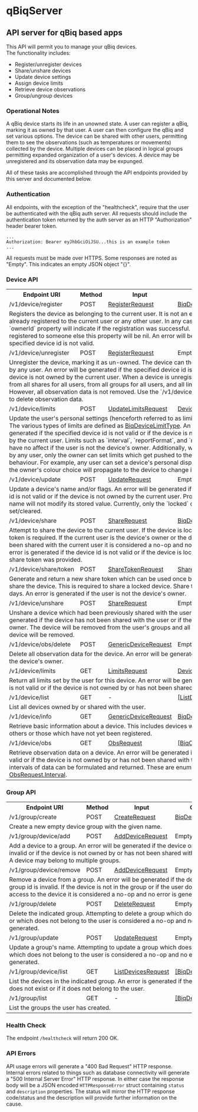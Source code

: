 # qBiqServer
## API server for qBiq based apps

This API will permit you to manage your qBiq devices.  
The functionality includes:

* Register/unregister devices
* Share/unshare devices
* Update device settings
* Assign device limits
* Retrieve device observations
* Group/ungroup devices

### Operational Notes

A qBiq device starts its life in an unowned state. A user can register a qBiq, marking it as owned by that user. A user can then  configure the qBiq and set various options. The device can be shared with other users, permitting them to see the observations (such as temperatures or movements) collected by the device. Multiple devices can be placed in logical groups permitting expanded organization of a user's devices. A device may be unregistered and its observation data may be expunged.

All of these tasks are accomplished through the API endpoints provided by this server and documented below.

### Authentication

All endpoints, with the exception of the "healthcheck", require that the user be authenticated with the qBiq auth server. All requests should include the authentication token returned by the auth server as an HTTP "Authorization" header bearer token.

```
...
Authorization: Bearer eyJhbGciOiJSU...this is an example token
...
```

All requests must be made over HTTPS. Some responses are noted as "Empty". This indicates an empty JSON object "{}".

### Device API

<table>
<tr><th>Endpoint URI</th><th>Method</th><th>Input</th><th>Output</th></tr>
<tr>
<td>/v1/device/register</td>
<td>POST</td>
<td><a href="https://htmlpreview.github.io/?https://raw.githubusercontent.com/ubiqweus/qBiqSwiftCodables/master/docs/Enums/DeviceAPI.html#/s:13SwiftCodables9DeviceAPIO15RegisterRequesta">RegisterRequest</a></td>
<td><a href="https://htmlpreview.github.io/?https://raw.githubusercontent.com/ubiqweus/qBiqSwiftCodables/master/docs/Structs/BiqDevice.html">BiqDevice</a></td>
</tr>
<tr><td colspan=4>Registers the device as belonging to the current user. It is not an error if the device is already registered to the current user or any other user. In any case the device's `ownerId` property will indicate if the registration was successful. If the device is registered to someone else this property will be nil. An error will be generated if the specified device id is not valid.</td>
</tr>
<tr><td>/v1/device/unregister</td>
<td>POST</td>
<td><a href="https://htmlpreview.github.io/?https://raw.githubusercontent.com/ubiqweus/qBiqSwiftCodables/master/docs/Enums/DeviceAPI.html#/s:13SwiftCodables9DeviceAPIO15RegisterRequesta">RegisterRequest</a></td>
<td>Empty</td>
</tr>
<tr><td colspan=4>Unregister the device, marking it as un-owned. The device can then be registered again by any user. An error will be generated if the specified device id is not valid or if the device is not owned by the current user. When  a device is unregistered it is removed from all shares for all users, from all groups for all users, and all limits are removed. However, all observation data is not removed. Use the `/v1/device/obs/delete` endpoint to delete observation data.</td>
</tr>
<tr><td>/v1/device/limits</td>
<td>POST</td>
<td><a href="https://htmlpreview.github.io/?https://raw.githubusercontent.com/ubiqweus/qBiqSwiftCodables/master/docs/Enums/DeviceAPI/UpdateLimitsRequest.html">UpdateLimitsRequest</a></td>
<td><a href="https://htmlpreview.github.io/?https://raw.githubusercontent.com/ubiqweus/qBiqSwiftCodables/master/docs/Enums/DeviceAPI.html#/s:13SwiftCodables9DeviceAPIO0C14LimitsResponsea">DeviceLimitsResponse</a></td>
</tr>
<tr><td colspan=4>Update the user's personal settings (henceforth referred to as limits) for this device. The various types of limits are defined as <a href="https://htmlpreview.github.io/?https://raw.githubusercontent.com/ubiqweus/qBiqSwiftCodables/master/docs/Structs/BiqDeviceLimitType.html">BiqDeviceLimitType</a>. An error will be generated if the specified device id is not valid or if the device is not shared to or owned by the current user. Limits such as `interval`, `reportFormat`, and `reportBufferCapacity` have no affect if the user is not the device's owner. Additionally, while limits can be set by any user, only the owner can set limits which get pushed to the device to control its behaviour. For example, any user can set a device's personal display colour, but only the owner's colour choice will propagate to the device to change its LEDs.</td>
</tr>
<tr><td>/v1/device/update</td>
<td>POST</td>
<td><a href="https://htmlpreview.github.io/?https://raw.githubusercontent.com/ubiqweus/qBiqSwiftCodables/master/docs/Enums/DeviceAPI/UpdateRequest.html">UpdateRequest</a></td>
<td>Empty</td>
</tr>
<tr><td colspan=4>Update a device's name and/or flags. An error will be generated if the specified device id is not valid or if the device is not owned by the current user. Providing nil for the name will not modify its stored value. Currently, only the `locked` device flag can be set/cleared.</td>
</tr>
<tr><td>/v1/device/share</td>
<td>POST</td>
<td><a href="https://htmlpreview.github.io/?https://raw.githubusercontent.com/ubiqweus/qBiqSwiftCodables/master/docs/Enums/DeviceAPI/ShareRequest.html">ShareRequest</a></td>
<td><a href="https://htmlpreview.github.io/?https://raw.githubusercontent.com/ubiqweus/qBiqSwiftCodables/master/docs/Structs/BiqDevice.html">BiqDevice</a></td>
</tr>
<tr><td colspan=4>Attempt to share the device to the current user. If the device is locked a valid share token is required. If the current user is the device's owner or the device has already been shared with the current user it is considered a no-op and no error is generated. An error is generated if the device id is not valid or if the device is locked and no valid share token was provided.</td>
</tr>
<tr><td>/v1/device/share/token</td>
<td>POST</td>
<td><a href="https://htmlpreview.github.io/?https://raw.githubusercontent.com/ubiqweus/qBiqSwiftCodables/master/docs/Enums/DeviceAPI/ShareTokenRequest.html">ShareTokenRequest</a></td>
<td><a href="https://htmlpreview.github.io/?https://raw.githubusercontent.com/ubiqweus/qBiqSwiftCodables/master/docs/Enums/DeviceAPI/ShareTokenResponse.html">ShareTokenResponse</a></td>
</tr>
<tr><td colspan=4>Generate and return a new share token which can be used once by another user to share the device. This is required to share a locked device. Share tokens expire after 15 days. An error is generated if the user is not the device's owner.</td>
</tr>
<tr><td>/v1/device/unshare</td>
<td>POST</td>
<td><a href="https://htmlpreview.github.io/?https://raw.githubusercontent.com/ubiqweus/qBiqSwiftCodables/master/docs/Enums/DeviceAPI/ShareRequest.html">ShareRequest</a></td>
<td>Empty</td>
</tr>
<tr><td colspan=4>Unshare a device which had been previously shared with the user. An error will be generated if the device has not been shared with the user or if the user is the device's owner. The device will be removed from the user's groups and all personal limits on the device will be removed.</td>
</tr>
<tr><td>/v1/device/obs/delete</td>
<td>POST</td>
<td><a href="https://htmlpreview.github.io/?https://raw.githubusercontent.com/ubiqweus/qBiqSwiftCodables/master/docs/Enums/DeviceAPI/GenericDeviceRequest.html">GenericDeviceRequest</a></td>
<td>Empty</td>
</tr>
<tr><td colspan=4>Delete all observation data for the device. An error will be generated if the user is not the device's owner.</td>
</tr>
<tr><td>/v1/device/limits</td>
<td>GET</td>
<td><a href="https://htmlpreview.github.io/?https://raw.githubusercontent.com/ubiqweus/qBiqSwiftCodables/master/docs/Enums/DeviceAPI.html#/s:13SwiftCodables9DeviceAPIO13LimitsRequesta">LimitsRequest</a></td>
<td><a href="https://htmlpreview.github.io/?https://raw.githubusercontent.com/ubiqweus/qBiqSwiftCodables/master/docs/Enums/DeviceAPI.html#/s:13SwiftCodables9DeviceAPIO0C14LimitsResponsea">DeviceLimitsResponse</a></td>
</tr>
<tr><td colspan=4>Return all limits set by the user for this device. An error will be generated if the device id is not valid or if the device is not owned by or has not been shared with the user.</td>
</tr>
<tr><td>/v1/device/list</td>
<td>GET</td>
<td>-</td>
<td><a href="https://htmlpreview.github.io/?https://raw.githubusercontent.com/ubiqweus/qBiqSwiftCodables/master/docs/Enums/DeviceAPI/ListDevicesResponseItem.html">[ListDevicesResponseItem]</a></td>
</tr>
<tr><td colspan=4>List all devices owned by or shared with the user.</td>
</tr>
<tr><td>/v1/device/info</td>
<td>GET</td>
<td><a href="https://htmlpreview.github.io/?https://raw.githubusercontent.com/ubiqweus/qBiqSwiftCodables/master/docs/Enums/DeviceAPI/GenericDeviceRequest.html">GenericDeviceRequest</a></td>
<td><a href="https://htmlpreview.github.io/?https://raw.githubusercontent.com/ubiqweus/qBiqSwiftCodables/master/docs/Structs/BiqDevice.html">BiqDevice</a></td>
</tr>
<tr><td colspan=4>Retrieve basic information about a device. This includes devices which are owned by others or those which have not yet been registered.</td>
</tr>
<tr><td>/v1/device/obs</td>
<td>GET</td>
<td><a href="https://htmlpreview.github.io/?https://raw.githubusercontent.com/ubiqweus/qBiqSwiftCodables/master/docs/Enums/DeviceAPI/ObsRequest.html">ObsRequest</a></td>
<td><a href="https://htmlpreview.github.io/?https://raw.githubusercontent.com/ubiqweus/qBiqSwiftCodables/master/docs/Enums/ObsDatabase/BiqObservation.html">[BiqObservation]</a></td>
</tr>
<tr><td colspan=4>Retrieve observation data on a device. An error will be generated if the device id is not valid or if the device is not owned by or has not been shared with the user. Various intervals of data can be formulated and returned. These are enumerated as <a href="https://htmlpreview.github.io/?https://raw.githubusercontent.com/ubiqweus/qBiqSwiftCodables/master/docs/Enums/DeviceAPI/ObsRequest/Interval.html">ObsRequest.Interval</a>.</td>
</tr>
</table>

### Group API  
<table>
<tr><th>Endpoint URI</th><th>Method</th><th>Input</th><th>Output</th></tr>
<tr><td>/v1/group/create</td>
<td>POST</td>
<td><a href="https://htmlpreview.github.io/?https://raw.githubusercontent.com/ubiqweus/qBiqSwiftCodables/master/docs/Enums/GroupAPI/CreateRequest.html">CreateRequest</a></td>
<td><a href="https://htmlpreview.github.io/?https://raw.githubusercontent.com/ubiqweus/qBiqSwiftCodables/master/docs/Structs/BiqDeviceGroup.html">BiqDeviceGroup</a></td>
</tr>
<tr><td colspan=4>Create a new empty device group with the given name.</td>
</tr>
<tr><td>/v1/group/device/add</td>
<td>POST</td>
<td><a href="https://htmlpreview.github.io/?https://raw.githubusercontent.com/ubiqweus/qBiqSwiftCodables/master/docs/Enums/GroupAPI/AddDeviceRequest.html">AddDeviceRequest</a></td>
<td>Empty</td>
</tr>
<tr><td colspan=4>Add a device to a group. An error will be generated if the device or group id is invalid or if the device is not owned by or has not been shared with the user. A device may belong to multiple groups.</td>
</tr>
<tr><td>/v1/group/device/remove</td>
<td>POST</td>
<td><a href="https://htmlpreview.github.io/?https://raw.githubusercontent.com/ubiqweus/qBiqSwiftCodables/master/docs/Enums/GroupAPI/AddDeviceRequest.html">AddDeviceRequest</a></td>
<td>Empty</td>
</tr>
<tr><td colspan=4>Remove a device from a group. An error will be generated if the device or group id is invalid. If the device is not in the group or if the user does not have access to the device it is considered a no-op and no error is generated.</td>
</tr>
<tr><td>/v1/group/delete</td>
<td>POST</td>
<td><a href="https://htmlpreview.github.io/?https://raw.githubusercontent.com/ubiqweus/qBiqSwiftCodables/master/docs/Enums/GroupAPI/DeleteRequest.html">DeleteRequest</a></td>
<td>Empty</td>
</tr>
<tr><td colspan=4>Delete the indicated group. Attempting to delete a group which does not exist or which does not belong to the user is considered a no-op and no error is generated.</td>
</tr>
<tr><td>/v1/group/update</td>
<td>POST</td>
<td><a href="https://htmlpreview.github.io/?https://raw.githubusercontent.com/ubiqweus/qBiqSwiftCodables/master/docs/Enums/GroupAPI/UpdateRequest.html">UpdateRequest</a></td>
<td>Empty</td>
</tr>
<tr><td colspan=4>Update a group's name. Attempting to update a group which does not exist or which does not belong to the user is considered a no-op and no error is generated.</td>
</tr>
<tr><td>/v1/group/device/list</td>
<td>GET</td>
<td><a href="https://htmlpreview.github.io/?https://raw.githubusercontent.com/ubiqweus/qBiqSwiftCodables/master/docs/Enums/GroupAPI/ListDevicesRequest.html">ListDevicesRequest</a></td>
<td><a href="https://htmlpreview.github.io/?https://raw.githubusercontent.com/ubiqweus/qBiqSwiftCodables/master/docs/Structs/BiqDevice.html">[BiqDevice]</a></td>
</tr>
<tr><td colspan=4>List the devices in the indicated group. An error is generated if the group does not exist or if it does not belong to the user.</td>
</tr>
<tr><td>/v1/group/list</td>
<td>GET</td>
<td>-</td>
<td><a href="https://htmlpreview.github.io/?https://raw.githubusercontent.com/ubiqweus/qBiqSwiftCodables/master/docs/Structs/BiqDeviceGroup.html">[BiqDeviceGroup]</a></td>
</tr>
<tr><td colspan=4>List the groups the user has created.</td>
</tr>
</table>

### Health Check

The endpoint `/healthcheck` will return 200 OK.

### API Errors

API usage errors will generate a "400 Bad Request" HTTP response.
Internal errors related to things such as database connectivity will generate a "500 Internal Server Error" HTTP response. In either case the response body will be a JSON encoded `HTTPResponseError` struct containing `status` and `description` properties. The status will mirror the HTTP response code/status and the description will provide further information on the cause.
